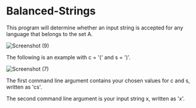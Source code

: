 # Balanced-Strings
This program will determine whether an input string is accepted for any language that belongs to the set A.


![Screenshot (9)](https://user-images.githubusercontent.com/67528141/163653141-a70258d1-c694-4253-b665-ffa4647b9f16.png)



The following is an example with c = '(' and s = ')'. 


![Screenshot (7)](https://user-images.githubusercontent.com/67528141/163650483-03b9be86-4845-4fc5-bbc8-93a4ec3bbf12.png)

The first command line argument contains your chosen values for c and s, written as 'cs'.

The second command line argument is your input string x, written as 'x'.
